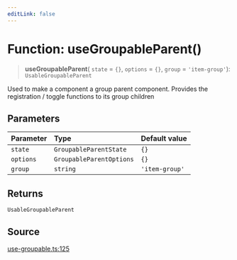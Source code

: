 ```yaml
---
editLink: false
---
```


# Function: useGroupableParent()

> **useGroupableParent**( `state` = `{}`, `options` = `{}`, `group` = `'item-group'`): `UsableGroupableParent`

Used to make a component a group parent component. Provides the registration / toggle functions to its group children

## Parameters

| Parameter | Type                     | Default value  |
| :-------- | :----------------------- | :------------- |
| `state`   | `GroupableParentState`   | `{}`           |
| `options` | `GroupableParentOptions` | `{}`           |
| `group`   | `string`                 | `'item-group'` |

## Returns

`UsableGroupableParent`

## Source

[use-groupable.ts:125](https://github.com/directus/directus/blob/7789a6c53/packages/composables/src/use-groupable.ts#L125)
